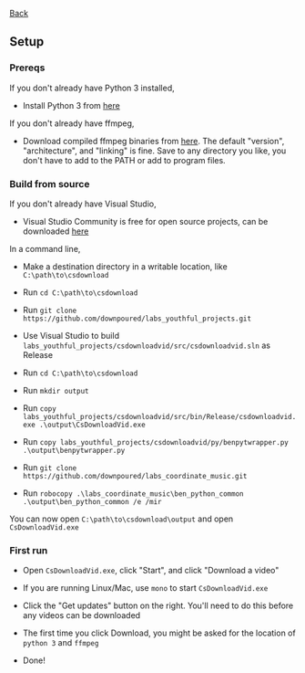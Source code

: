 [Back](../README.md)

## Setup

### Prereqs

If you don't already have Python 3 installed,

* Install Python 3 from [here](https://www.python.org/downloads/)

If you don't already have ffmpeg,

* Download compiled ffmpeg binaries from [here](https://ffmpeg.zeranoe.com/builds/). The default "version", "architecture", and "linking" is fine. Save to any directory you like, you don't have to add to the PATH or add to program files.

### Build from source

If you don't already have Visual Studio,

* Visual Studio Community is free for open source projects, can be downloaded  [here](https://visualstudio.microsoft.com/downloads/)

In a command line,

* Make a destination directory in a writable location, like `C:\path\to\csdownload`

* Run `cd C:\path\to\csdownload`

* Run `git clone https://github.com/downpoured/labs_youthful_projects.git`

* Use Visual Studio to build `labs_youthful_projects/csdownloadvid/src/csdownloadvid.sln` as Release

* Run `cd C:\path\to\csdownload`

* Run `mkdir output`

* Run `copy labs_youthful_projects/csdownloadvid/src/bin/Release/csdownloadvid.exe .\output\CsDownloadVid.exe`

* Run `copy labs_youthful_projects/csdownloadvid/py/benpytwrapper.py .\output\benpytwrapper.py`

* Run `git clone https://github.com/downpoured/labs_coordinate_music.git`

* Run `robocopy .\labs_coordinate_music\ben_python_common .\output\ben_python_common /e /mir`

You can now open `C:\path\to\csdownload\output` and open `CsDownloadVid.exe`

### First run

* Open `CsDownloadVid.exe`, click "Start", and click "Download a video"

* If you are running Linux/Mac, use `mono` to start `CsDownloadVid.exe`

* Click the "Get updates" button on the right. You'll need to do this before any videos can be downloaded

* The first time you click Download, you might be asked for the location of `python 3` and `ffmpeg`

* Done!
